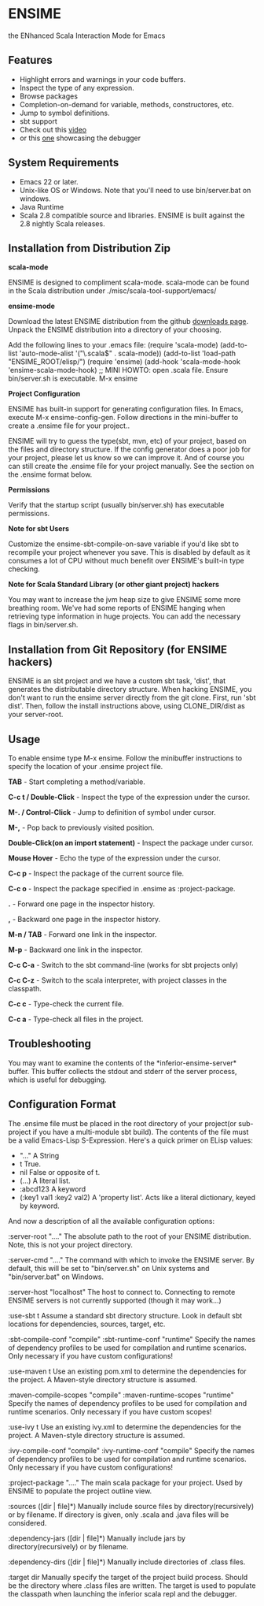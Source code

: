 # ENSIME
the ENhanced Scala Interaction Mode for Emacs

## Features

- Highlight errors and warnings in your code buffers.
- Inspect the type of any expression.
- Browse packages
- Completion-on-demand for variable, methods, constructores, etc.
- Jump to symbol definitions.
- sbt support
- Check out this [video](http://www.youtube.com/watch?v=A2Lai8IjLoY)
- or this [one](http://www.youtube.com/watch?v=v7-G6vD42z8) showcasing the debugger

## System Requirements

- Emacs 22 or later.
- Unix-like OS or Windows. Note that you'll need to use bin/server.bat on windows.
- Java Runtime
- Scala 2.8 compatible source and libraries. ENSIME is built against the 2.8 nightly Scala releases. 


## Installation from Distribution Zip

__scala-mode__

ENSIME is designed to compliment scala-mode. scala-mode can be found in the Scala distribution under ./misc/scala-tool-support/emacs/

__ensime-mode__

Download the latest ENSIME distribution from the github [downloads page](http://github.com/aemoncannon/ensime/downloads). Unpack the ENSIME distribution into a directory of your choosing. 

Add the following lines to your .emacs file:
    (require 'scala-mode)
    (add-to-list 'auto-mode-alist '("\\.scala$" . scala-mode))
    (add-to-list 'load-path "ENSIME_ROOT/elisp/")
    (require 'ensime)
    (add-hook 'scala-mode-hook 'ensime-scala-mode-hook)
    ;; MINI HOWTO: open .scala file. Ensure bin/server.sh is executable. M-x ensime

__Project Configuration__

ENSIME has built-in support for generating configuration files. In Emacs, execute M-x ensime-config-gen. Follow directions in the mini-buffer to create a .ensime file for your project.. 

ENSIME will try to guess the type(sbt, mvn, etc) of your project, based on the files and directory structure. If the config generator does a poor job for your project, please let us know so we can improve it. And of course you can still create the .ensime file for your project manually. See the section on the .ensime format below.


__Permissions__

Verify that the startup script (usually bin/server.sh) has executable permissions.



__Note for sbt Users__ 

Customize the ensime-sbt-compile-on-save variable if you'd like sbt to recompile your project whenever you save. This is disabled by default as it consumes a lot of CPU without much benefit over ENSIME's built-in type checking.


__Note for Scala Standard Library (or other giant project) hackers__ 

You may want to increase the jvm heap size to give ENSIME some more breathing room. We've had some reports of ENSIME hanging when retrieving type information in huge projects. You can add the necessary flags in bin/server.sh. 



## Installation from Git Repository (for ENSIME hackers)

ENSIME is an sbt project and we have a custom sbt task, 'dist', that generates the distributable directory structure. When hacking ENSIME, you don't want to run the ensime server directly from the git clone. First, run 'sbt dist'. Then, follow the install instructions above, using CLONE_DIR/dist as your server-root.


## Usage

To enable ensime type M-x ensime. Follow the minibuffer instructions to specify the location of your .ensime project file. 

__TAB__    - Start completing a method/variable.

__C-c t  /  Double-Click__  - Inspect the type of the expression under the cursor.

__M-.  /  Control-Click__  - Jump to definition of symbol under cursor.

__M-,__  - Pop back to previously visited position.

__Double-Click(on an import statement)__  - Inspect the package under cursor.

__Mouse Hover__    - Echo the type of the expression under the cursor.

__C-c p__  - Inspect the package of the current source file.

__C-c o__  - Inspect the package specified in .ensime as :project-package.

__.__  - Forward one page in the inspector history.

__,__  - Backward one page in the inspector history.

__M-n  /  TAB__  - Forward one link in the inspector.

__M-p__  - Backward one link in the inspector.

__C-c C-a__  - Switch to the sbt command-line (works for sbt projects only)

__C-c C-z__  - Switch to the scala interpreter, with project classes in the classpath.

__C-c c__  - Type-check the current file.

__C-c a__  - Type-check all files in the project.




## Troubleshooting

You may want to examine the contents of the \*inferior-ensime-server\* buffer. This buffer collects the stdout and stderr of the server process, which is useful for debugging.



## Configuration Format

The .ensime file must be placed in the root directory of your project(or sub-project if you have a multi-module sbt build). The contents of the file must be a valid Emacs-Lisp S-Expression. Here's a quick primer on ELisp values:

- "..."   A String
- t       True.
- nil     False or opposite of t.
- (...)    A literal list.
- :abcd123    A keyword
- (:key1 val1 :key2 val2)  A 'property list'. Acts like a literal dictionary, keyed by keyword.


And now a description of all the available configuration options:


:server-root "...."
The absolute path to the root of your ENSIME distribution. Note, this is not your project directory.


:server-cmd  "...."
The command with which to invoke the ENSIME server. By default, this will be set to "bin/server.sh" on Unix systems and "bin/server.bat" on Windows.


:server-host "localhost"
The host to connect to. Connecting to remote ENSIME servers is not currently supported (though it may work...)


:use-sbt t
Assume a standard sbt directory structure. Look in default sbt locations for dependencies, sources, target, etc.


:sbt-compile-conf "compile"
:sbt-runtime-conf "runtime"
Specify the names of dependency profiles to be used for compilation and runtime scenarios. Only necessary if you have custom configurations!

  
:use-maven t
Use an existing pom.xml to determine the dependencies for the project. A Maven-style directory structure is assumed.


:maven-compile-scopes "compile"
:maven-runtime-scopes "runtime"
Specify the names of dependency profiles to be used for compilation and runtime scenarios. Only necessary if you have custom scopes!

:use-ivy t
Use an existing ivy.xml to determine the dependencies for the project. A Maven-style directory structure is assumed.


:ivy-compile-conf "compile"
:ivy-runtime-conf "compile"
Specify the names of dependency profiles to be used for compilation and runtime scenarios. Only necessary if you have custom configurations!


:project-package "...."
The main scala package for your project. Used by ENSIME to populate the project outline view. 


:sources ([dir | file]*)
Manually include source files by directory(recursively) or by filename. If directory is given, only .scala and .java files will be considered.


:dependency-jars ([dir | file]*)
Manually include jars by directory(recursively) or by filename.


:dependency-dirs ([dir | file]*)
Manually include directories of .class files.


:target dir
Manually specify the target of the project build process. Should be the directory where .class files are written. The target is used to populate the classpath when launching the inferior scala repl and the debugger.




  





